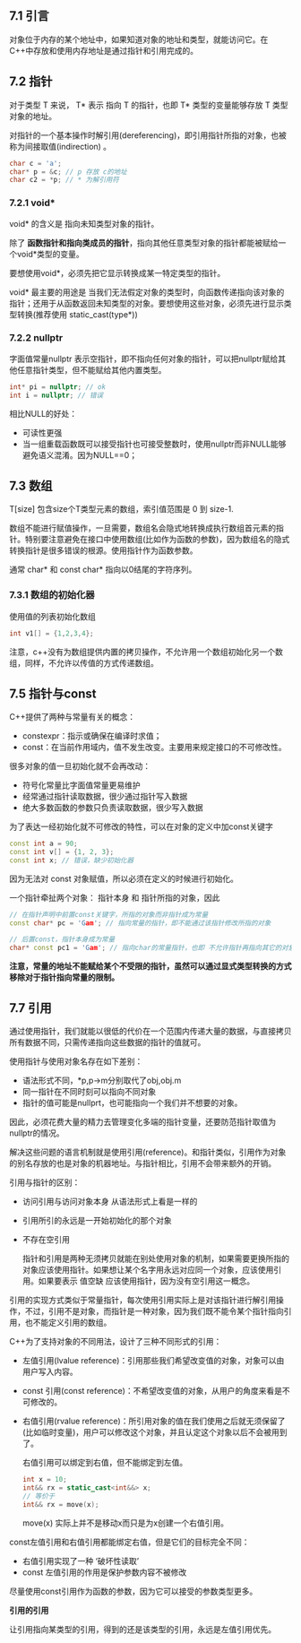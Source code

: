 ## 7.1 引言

对象位于内存的某个地址中，如果知道对象的地址和类型，就能访问它。在C++中存放和使用内存地址是通过指针和引用完成的。

## 7.2 指针

对于类型 T 来说， T* 表示 指向 T 的指针，也即 T* 类型的变量能够存放 T 类型对象的地址。

对指针的一个基本操作时解引用(dereferencing)，即引用指针所指的对象，也被称为间接取值(indirection) 。

```c++
char c = 'a';
char* p = &c; // p 存放 c的地址
char c2 = *p; // * 为解引用符
```

### 7.2.1 void*

void* 的含义是 指向未知类型对象的指针。

除了 **函数指针和指向类成员的指针**，指向其他任意类型对象的指针都能被赋给一个void*类型的变量。

要想使用void*，必须先把它显示转换成某一特定类型的指针。

void* 最主要的用途是 当我们无法假定对象的类型时，向函数传递指向该对象的指针；还用于从函数返回未知类型的对象。要想使用这些对象，必须先进行显示类型转换(推荐使用 static_cast(type*))

### 7.2.2 nullptr

字面值常量nullptr 表示空指针，即不指向任何对象的指针，可以把nullptr赋给其他任意指针类型，但不能赋给其他内置类型。

```c++
int* pi = nullptr; // ok
int i = nullptr; // 错误 
```

相比NULL的好处：

* 可读性更强
* 当一组重载函数既可以接受指针也可接受整数时，使用nullptr而非NULL能够避免语义混淆。因为NULL==0；

## 7.3 数组

T[size] 包含size个T类型元素的数组，索引值范围是 0 到 size-1.

数组不能进行赋值操作，一旦需要，数组名会隐式地转换成执行数组首元素的指针。特别要注意避免在接口中使用数组(比如作为函数的参数)，因为数组名的隐式转换指针是很多错误的根源。使用指针作为函数参数。

通常 char* 和 const char* 指向以0结尾的字符序列。

### 7.3.1 数组的初始化器

使用值的列表初始化数组

```c++
int v1[] = {1,2,3,4};
```

注意，c++没有为数组提供内置的拷贝操作，不允许用一个数组初始化另一个数组，同样，不允许以传值的方式传递数组。

## 7.5 指针与const

C++提供了两种与常量有关的概念：

* constexpr：指示或确保在编译时求值；
* const：在当前作用域内，值不发生改变。主要用来规定接口的不可修改性。

很多对象的值一旦初始化就不会再改动：

* 符号化常量比字面值常量更易维护
* 经常通过指针读取数据，很少通过指针写入数据
* 绝大多数函数的参数只负责读取数据，很少写入数据

为了表达一经初始化就不可修改的特性，可以在对象的定义中加const关键字

```c++
const int a = 90;
const int v[] = {1, 2, 3};
const int x; // 错误，缺少初始化器
```

因为无法对 const 对象赋值，所以必须在定义的时候进行初始化。

一个指针牵扯两个对象： 指针本身 和 指针所指的对象，因此

```c++
// 在指针声明中前置const关键字，所指的对象而非指针成为常量
const char* pc = 'Gam'; // 指向常量的指针，即不能通过该指针修改所指的对象

// 后置const，指针本身成为常量
char* const pc1 = 'Gam'; // 指向char的常量指针，也即 不允许指针再指向其它的对象

```

**注意，常量的地址不能赋给某个不受限的指针，虽然可以通过显式类型转换的方式移除对于指针指向常量的限制。**

## 7.7 引用

通过使用指针，我们就能以很低的代价在一个范围内传递大量的数据，与直接拷贝所有数据不同，只需传递指向这些数据的指针的值就可。

使用指针与使用对象名存在如下差别：

* 语法形式不同，*p,p->m分别取代了obj,obj.m
* 同一指针在不同时刻可以指向不同对象
* 指针的值可能是nullprt，也可能指向一个我们并不想要的对象。

因此，必须花费大量的精力去管理变化多端的指针变量，还要防范指针取值为nullptr的情况。

解决这些问题的语言机制就是使用引用(reference)。和指针类似，引用作为对象的别名存放的也是对象的机器地址。与指针相比，引用不会带来额外的开销。

引用与指针的区别：

* 访问引用与访问对象本身 从语法形式上看是一样的

* 引用所引的永远是一开始初始化的那个对象

* 不存在空引用

  指针和引用是两种无须拷贝就能在别处使用对象的机制，如果需要更换所指的对象应该使用指针。如果想让某个名字用永远对应同一个对象，应该使用引用。如果要表示 值空缺 应该使用指针，因为没有空引用这一概念。

引用的实现方式类似于常量指针，每次使用引用实际上是对该指针进行解引用操作，不过，引用不是对象，而指针是一种对象，因为我们既不能令某个指针指向引用，也不能定义引用的数组。

C++为了支持对象的不同用法，设计了三种不同形式的引用：

* 左值引用(lvalue reference)：引用那些我们希望改变值的对象，对象可以由用户写入内容。

* const 引用(const reference)：不希望改变值的对象，从用户的角度来看是不可修改的。

* 右值引用(rvalue reference)：所引用对象的值在我们使用之后就无须保留了(比如临时变量)，用户可以修改这个对象，并且认定这个对象以后不会被用到了。

  右值引用可以绑定到右值，但不能绑定到左值。

  ```c++
  int x = 10;
  int&& rx = static_cast<int&&> x;
  // 等价于
  int&& rx = move(x);
  ```

  move(x) 实际上并不是移动x而只是为x创建一个右值引用。

const左值引用和右值引用都能绑定右值，但是它们的目标完全不同：

* 右值引用实现了一种 ‘破坏性读取’
* const 左值引用的作用是保护参数内容不被修改

尽量使用const引用作为函数的参数，因为它可以接受的参数类型更多。

**引用的引用**

让引用指向某类型的引用，得到的还是该类型的引用，永远是左值引用优先。